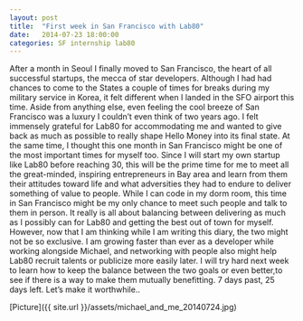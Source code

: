 ```yaml
---
layout: post
title:  "First week in San Francisco with Lab80"
date:   2014-07-23 18:00:00
categories: SF internship lab80
---
```


After a month in Seoul I finally moved to San Francisco, the heart of all successful startups, the mecca of star developers. Although I had had chances to come to the States a couple of times for breaks during my military service in Korea, it felt different when I landed in the SFO airport this time. Aside from anything else, even feeling the cool breeze of San Francisco was a luxury I couldn’t even think of two years ago. I felt immensely grateful for Lab80 for accommodating me and wanted to give back as much as possible to really shape Hello Money into its final state. At the same time, I thought this one month in San Francisco might be one of the most important times for myself too. Since I will start my own startup like Lab80 before reaching 30, this will be the prime time for me to meet all the great-minded, inspiring entrepreneurs in Bay area and learn from them their attitudes toward life and what adversities they had to endure to deliver something of value to people. While I can code in my dorm room, this time in San Francisco might be my only chance to meet such people and talk to them in person. It really is all about balancing between delivering as much as I possibly can for Lab80 and getting the best out of town for myself. However, now that I am thinking while I am writing this diary, the two might not be so exclusive. I am growing faster than ever as a developer while working alongside Michael, and networking with people also might help Lab80 recruit talents or publicize more easily later. I will try hard next week to learn how to keep the balance between the two goals or even better,to see if there is a way to make them mutually benefitting. 7 days past, 25 days left. Let’s make it worthwhile..

[Picture]({{ site.url }}/assets/michael_and_me_20140724.jpg)